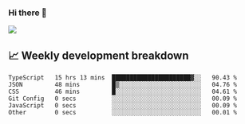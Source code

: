 ### Hi there 👋
<img align="center" src="https://github-readme-stats.vercel.app/api?username=Tumao727&show_icons=true&hide_title=true&theme=dracula" />


## 📈 Weekly development breakdown
<!--START_SECTION:waka-->

```text
TypeScript   15 hrs 13 mins  ██████████████████████▓░░   90.43 %
JSON         48 mins         █▒░░░░░░░░░░░░░░░░░░░░░░░   04.76 %
CSS          46 mins         █░░░░░░░░░░░░░░░░░░░░░░░░   04.61 %
Git Config   0 secs          ░░░░░░░░░░░░░░░░░░░░░░░░░   00.09 %
JavaScript   0 secs          ░░░░░░░░░░░░░░░░░░░░░░░░░   00.09 %
Other        0 secs          ░░░░░░░░░░░░░░░░░░░░░░░░░   00.01 %
```

<!--END_SECTION:waka-->